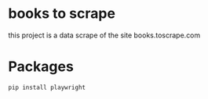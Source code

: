 # books to scrape
this project is a data scrape of the site books.toscrape.com

# Packages
```
pip install playwright
```
